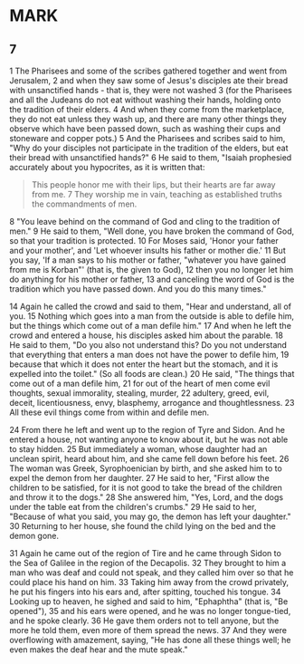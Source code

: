 # MARK

## 7

1 The Pharisees and some of the scribes gathered together and went from Jerusalem, 2 and when they saw some of Jesus's disciples ate their bread with unsanctified hands - that is, they were not washed 3 (for the Pharisees and all the Judeans do not eat without washing their hands, holding onto the tradition of their elders. 4 And when they come from the marketplace, they do not eat unless they wash up, and there are many other things they observe which have been passed down, such as washing their cups and stoneware and copper pots.) 5 And the Pharisees and scribes said to him, "Why do your disciples not participate in the tradition of the elders, but eat their bread with unsanctified hands?" 6 He said to them, "Isaiah prophesied accurately about you hypocrites, as it is written that:

> This people honor me with their lips, 
> but their hearts are far away from me.
> 7 They worship me in vain,
> teaching as established truths the commandments of men.

8 "You leave behind on the command of God and cling to the tradition of men." 9 He said to them, "Well done, you have broken the command of God, so that your tradition is protected. 10 For Moses said, 'Honor your father and your mother', and 'Let whoever insults his father or mother die.' 11 But you say, 'If a man says to his mother or father, "whatever you have gained from me is Korban"' (that is, the given to God), 12 then you no longer let him do anything for his mother or father, 13 and canceling the word of God is the tradition which you have passed down. And you do this many times."

14 Again he called the crowd and said to them, "Hear and understand, all of you. 15 Nothing which goes into a man from the outside is able to defile him, but the things which come out of a man defile him." 17 And when he left the crowd and entered a house, his disciples asked him about the parable. 18 He said to them, "Do you also not understand this? Do you not understand that everything that enters a man does not have the power to defile him, 19 because that which it does not enter the heart but the stomach, and it is expelled into the toilet." (So all foods are clean.) 20 He said, "The things that come out of a man defile him, 21 for out of the heart of men come evil thoughts, sexual immorality, stealing, murder, 22 adultery, greed, evil, deceit, licentiousness, envy, blasphemy, arrogance and thoughtlessness. 23 All these evil things come from within and defile men.

24 From there he left and went up to the region of Tyre and Sidon. And he entered a house, not wanting anyone to know about it, but he was not able to stay hidden. 25 But immediately a woman, whose daughter had an unclean spirit, heard about him, and she came fell down before his feet. 26 The woman was Greek, Syrophoenician by birth, and she asked him to to expel the demon from her daughter. 27 He said to her, "First allow the children to be satisfied, for it is not good to take the bread of the children and throw it to the dogs." 28 She answered him, "Yes, Lord, and the dogs under the table eat from the children's crumbs." 29 He said to her, "Because of what you said, you may go, the demon has left your daughter." 30 Returning to her house, she found the child lying on the bed and the demon gone.

31 Again he came out of the region of Tire and he came through Sidon to the Sea of Galilee in the region of the Decapolis. 32 They brought to him a man who was deaf and could not speak, and they called him over so that he could place his hand on him. 33 Taking him away from the crowd privately, he put his fingers into his ears and, after spitting, touched his tongue. 34 Looking up to heaven, he sighed and said to him, "Ephaphtha" (that is, "Be opened"), 35 and his ears were opened, and he was no longer tongue-tied, and he spoke clearly. 36 He gave them orders not to tell anyone, but the more he told them, even more of them spread the news. 37 And they were overflowing with amazement, saying, "He has done all these things well; he even makes the deaf hear and the mute speak."